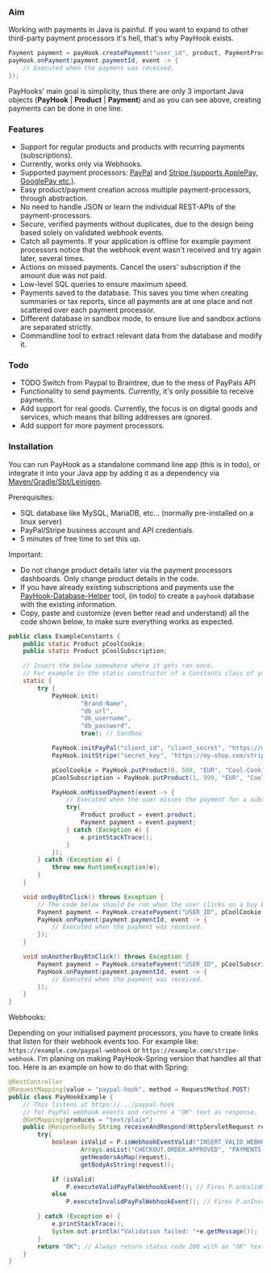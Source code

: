 ### Aim

Working with payments in Java is painful. If you want to expand to other
third-party payment processors it's hell, that's why PayHook exists.
```java
Payment payment = payHook.createPayment("user_id", product, PaymentProcessor.PAYPAL, "success_url", "cancel_url");
payHook.onPayment(payment.paymentId, event -> {
    // Executed when the payment was received.
});
```
PayHooks' main goal is simplicity, thus there are only 3 important Java objects (**PayHook** | **Product** | **Payment**)
and as you can see above, creating payments can be done in one line.

### Features
- Support for regular products and products with recurring payments (subscriptions).
- Currently, works only via Webhooks.
- Supported payment processors: [PayPal](https://paypal.com)
and [Stripe (supports ApplePay, GooglePay etc.)](https://stripe.com/docs/payments/payment-methods/overview).
- Easy product/payment creation across multiple payment-processors, through abstraction.
- No need to handle JSON or learn the individual REST-APIs of the payment-processors.
- Secure, verified payments without duplicates, due to the design being based solely on validated webhook events.
- Catch all payments. If your application is offline for example 
payment processors notice that the webhook event wasn't received 
and try again later, several times.
- Actions on missed payments. Cancel the users' subscription if the amount due was not paid.
- Low-level SQL queries to ensure maximum speed.
- Payments saved to the database. This saves you time when creating summaries or tax reports, 
since all payments are at one place and not scattered over each payment processor.
- Different database in sandbox mode, to ensure live and sandbox actions are separated strictly.
- Commandline tool to extract relevant data from the database and modify it.

### Todo
- TODO Switch from Paypal to Braintree, due to the mess of PayPals API
- Functionality to send payments. Currently, it's only possible to receive payments.
- Add support for real goods. Currently, the focus is on digital goods and services,
which means that billing addresses are ignored.
- Add support for more payment processors.

### Installation

You can run PayHook as a standalone command line app (this is in todo),
or integrate it into your Java app by adding it as a dependency via [Maven/Gradle/Sbt/Leinigen](https://jitpack.io/#Osiris-Team/PayHook/LATEST).

Prerequisites:
- SQL database like MySQL, MariaDB, etc... (normally pre-installed on a linux server)
- PayPal/Stripe business account and API credentials.
- 5 minutes of free time to set this up.

Important:
- Do not change product details later via the payment processors dashboards. Only change product details
in the code.
- If you have already existing subscriptions and payments use the [PayHook-Database-Helper]() tool,
  (in todo) to create a `payhook` database with the existing information.
- Copy, paste and customize (even better read and understand) all the code shown below, to make
sure everything works as expected.

```java
public class ExampleConstants {
    public static Product pCoolCookie;
    public static Product pCoolSubscription;

    // Insert the below somewhere where it gets ran once.
    // For example in the static constructor of a Constants class of yours, like shown here.
    static {
        try {
            PayHook.init(
                    "Brand-Name",
                    "db_url",
                    "db_username",
                    "db_password",
                    true); // Sandbox

            PayHook.initPayPal("client_id", "client_secret", "https://my-shop.com/paypal-hook");
            PayHook.initStripe("secret_key", "https://my-shop.com/stripe-hook");

            pCoolCookie = PayHook.putProduct(0, 500, "EUR", "Cool-Cookie", "A really yummy cookie.", PaymentType.ONE_TIME, 0);
            pCoolSubscription = PayHook.putProduct(1, 999, "EUR", "Cool-Subscription", "A really creative description.", PaymentType.RECURRING, 0);

            PayHook.onMissedPayment(event -> {
                // Executed when the user misses the payment for a subscription (recurring).
                try{
                    Product product = event.product;
                    Payment payment = event.payment;
                } catch (Exception e) {
                    e.printStackTrace();
                }
            });
        } catch (Exception e) {
            throw new RuntimeException(e);
        } 
    }

    void onBuyBtnClick() throws Exception {
        // The code below should be run when the user clicks on a buy button.
        Payment payment = PayHook.createPayment("USER_ID", pCoolCookie, PaymentProcessor.PAYPAL, "https://my-shop.com/payment/success", "https://my-shop.com/payment/cancel");
        PayHook.onPayment(payment.paymentId, event -> {
            // Executed when the payment was received.
        });
    }

    void onAnotherBuyBtnClick() throws Exception {
        Payment payment = PayHook.createPayment("USER_ID", pCoolSubscription, PaymentProcessor.STRIPE, "https://my-shop.com/payment/success", "https://my-shop.com/payment/cancel");
        PayHook.onPayment(payment.paymentId, event -> {
            // Executed when the payment was received.
        });
    }
}
```
Webhooks:

Depending on your initialised payment processors, you have to
create links that listen for their webhook events too. For example like:
`https://example.com/paypal-webhook` or `https://example.com/stripe-webhook`.
I'm planing on making PayHook-Spring version that handles all that too.
Here is an example on how to do that with Spring:
```java
@RestController
@RequestMapping(value = "paypal-hook", method = RequestMethod.POST)
public class PayHookExample {
    // This listens at https://.../paypal-hook
    // for PayPal webhook events and returns a "OK" text as response.
    @GetMapping(produces = "text/plain")
    public @ResponseBody String receiveAndRespond(HttpServletRequest request) {
        try{
            boolean isValid = P.isWebhookEventValid("INSERT_VALID_WEBHOOK_ID", // Get it from here: https://developer.paypal.com/developer/applications/
                    Arrays.asList("CHECKOUT.ORDER.APPROVED", "PAYMENTS.PAYMENT.CREATED"), // Insert your valid event types/names here. Full list of all event types/names here: https://developer.paypal.com/docs/api-basics/notifications/webhooks/event-names
                    getHeadersAsMap(request),
                    getBodyAsString(request));

            if (isValid) 
                P.executeValidPayPalWebhookEvent(); // Fires P.onValidPayPalWebhookEvent();
            else
                P.executeInvalidPayPalWebhookEvent(); // Fires P.onInvalidPayPalWebhookEvent();

        } catch (Exception e) {
            e.printStackTrace();
            System.out.println("Validation failed: "+e.getMessage());
        }
        return "OK"; // Always return status code 200 with an "OK" text no matter what the result to annoy attackers.
    }
}
```
